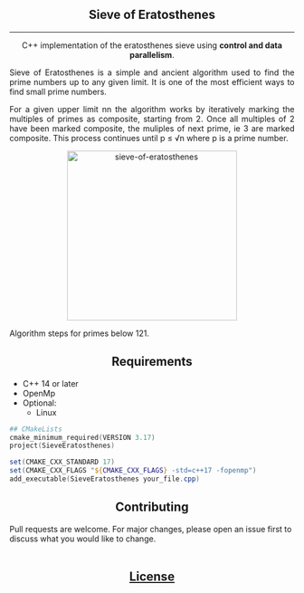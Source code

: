 <div align="center">

## Sieve of Eratosthenes

---

C++ implementation of the eratosthenes sieve using **control and data parallelism**.
<br/>
</div>

<div style="text-align: justify; text-justify: inter-word;">
Sieve of Eratosthenes is a simple and ancient algorithm used to find the prime numbers up to any given limit. It is one of the most efficient ways to find small prime numbers.

For a given upper limit nn the algorithm works by iteratively marking the multiples of primes as composite, starting from 2. Once all multiples of 2 have been marked composite, the muliples of next prime, ie 3 are marked composite. This process continues until p ≤ √n where p is a prime number.
</div>

<p align="center"> 
  <a href="https://github.com/JohnataDavi/binary-tree" target="_blank"><img alt="sieve-of-eratosthenes" height=300" src="https://user-images.githubusercontent.com/26368939/122655031-c7bd5000-d125-11eb-82ec-9a4eb3781087.gif"></a><br>
  
  Algorithm steps for primes below 121.

</p>

<div align="center">

## Requirements
</div>

* C++ 14 or later
* OpenMp
* Optional:
  * Linux

```PowerShell
## CMakeLists 
cmake_minimum_required(VERSION 3.17)
project(SieveEratosthenes)

set(CMAKE_CXX_STANDARD 17)
set(CMAKE_CXX_FLAGS "${CMAKE_CXX_FLAGS} -std=c++17 -fopenmp")
add_executable(SieveEratosthenes your_file.cpp)
```

<div align="center">

## Contributing
</div>
Pull requests are welcome. For major changes, please open an issue first to discuss what you would like to change.


<div align="center">
<br>

## [License](https://choosealicense.com/licenses/mit/)
</div>
